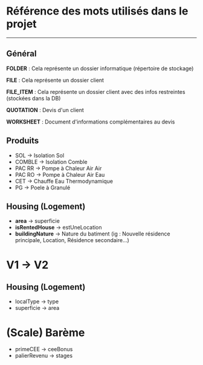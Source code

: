 # Référence des mots utilisés dans le projet

---

## Général

**FOLDER** : Cela représente un dossier informatique (répertoire de stockage)

**FILE** : Cela représente un dossier client

**FILE_ITEM** : Cela représente un dossier client avec des infos restreintes (stockées dans la DB)

**QUOTATION** : Devis d'un client

**WORKSHEET** : Document d'informations complémentaires au devis

## Produits

- SOL &#8594; Isolation Sol
- COMBLE &#8594; Isolation Comble
- PAC RR &#8594; Pompe à Chaleur Air Air
- PAC RO &#8594; Pompe à Chaleur Air Eau
- CET &#8594; Chauffe Eau Thermodynamique
- PG &#8594; Poele à Granulé

## Housing (Logement)

- **area** &#8594; superficie
- **isRentedHouse** &#8594; estUneLocation
- **buildingNature** &#8594; Nature du batiment (ig : Nouvelle résidence principale, Location, Résidence secondaire...)

# V1 &#8594; V2

## Housing (Logement)

- localType &#8594; type
- superficie &#8594; area

# (Scale) Barème

- primeCEE &#8594; ceeBonus
- palierRevenu &#8594; stages

